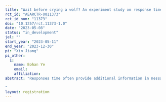 ```yaml
---
title: "Wait before crying a wolf? An experiment study on response time manipulation in two-stage game"
rct_id: "AEARCTR-0011373"
rct_id_num: "11373"
doi: "10.1257/rct.11373-1.0"
date: "2023-05-08"
status: "in_development"
jel: ""
start_year: "2023-05-11"
end_year: "2023-12-30"
pi: "Xin Jiang"
pi_other:
  1:
    name: Bohan Ye
    email: 
    affiliation: 
abstract: "Responses time often provide additional information in message exchanges. Most social media sites now allow users to observe an accurate response time. How does this feature affect user’s responding behavior? To answer this question, we designed a two-stage game between a sender and a receiver. Using a series of experimental measures, we investigate if receivers use response times to make decisions, and if senders manipulate the revealed response times. Additionally, we examine the role of gender, creativity in the manipulative use of response times. 
"
layout: registration
---
```


